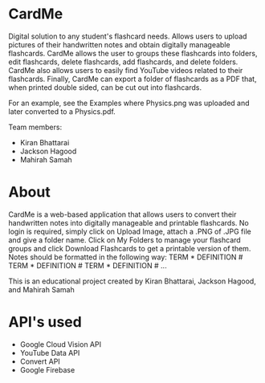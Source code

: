 # CardMe

Digital solution to any student's flashcard needs. Allows users to upload pictures of their handwritten notes and obtain digitally manageable flashcards. CardMe allows the user to groups these flashcards into folders, edit flashcards, delete flashcards, add flashcards, and delete folders. CardMe also allows users to easily find YouTube videos related to their flashcards. Finally, CardMe can export a folder of flashcards as a PDF that, when printed double sided, can be cut out into flashcards.

For an example, see the Examples where Physics.png was uploaded and later converted to a Physics.pdf.

Team members:
- Kiran Bhattarai
- Jackson Hagood
- Mahirah Samah

# About

CardMe is a web-based application that allows users to convert their handwritten notes into digitally manageable and printable flashcards. No login is required, simply click on Upload Image, attach a .PNG of .JPG file and give a folder name. Click on My Folders to manage your flashcard groups and click Download Flashcards to get a printable version of them. Notes should be formatted in the following way: TERM * DEFINITION # TERM * DEFINITION # TERM * DEFINITION # ...

This is an educational project created by Kiran Bhattarai, Jackson Hagood, and Mahirah Samah

# API's used

- Google Cloud Vision API
- YouTube Data API
- Convert API
- Google Firebase